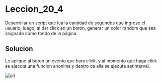 # Leccion_20_4
Desarrollar un script que lea la cantidad de segundos que ingrese el usuario, luego, al dar click en un botón, generar un color random que sea asignado como fondo de la página.

## Solucion
Le aplique al boton un evento que hara click, y al momento que haga click se ejecuta una funcion anonima y dentro de ella se ejecuta setInterval.

![alt](http://1.1m.yt/rCb6ZG8.png)
